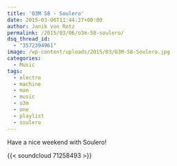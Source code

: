 ```yaml
---
title: 'O3M 58 - Soulero'
date: 2015-03-06T11:44:27+00:00
author: Janik von Rotz
permalink: /2015/03/06/o3m-58-soulero/
dsq_thread_id:
  - "3572394961"
image: /wp-content/uploads/2015/03/O3M-58-Soulero.jpg
categories:
  - Music
tags:
  - electro
  - machine
  - man
  - music
  - o3m
  - one
  - playlist
  - soulero
---
```

Have a nice weekend with Soulero!

{{< soundcloud 71258493 >}}